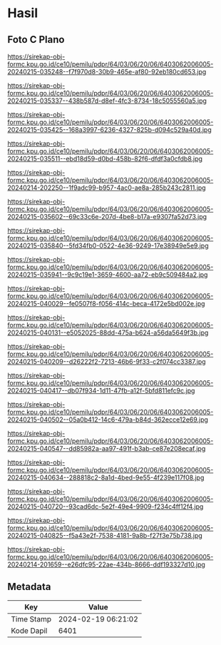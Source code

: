 # Hasil

## Foto C Plano

https://sirekap-obj-formc.kpu.go.id/ce10/pemilu/pdpr/64/03/06/20/06/6403062006005-20240215-035248--f7f970d8-30b9-465e-af80-92eb180cd653.jpg

https://sirekap-obj-formc.kpu.go.id/ce10/pemilu/pdpr/64/03/06/20/06/6403062006005-20240215-035337--438b587d-d8ef-4fc3-8734-18c5055560a5.jpg

https://sirekap-obj-formc.kpu.go.id/ce10/pemilu/pdpr/64/03/06/20/06/6403062006005-20240215-035425--168a3997-6236-4327-825b-d094c529a40d.jpg

https://sirekap-obj-formc.kpu.go.id/ce10/pemilu/pdpr/64/03/06/20/06/6403062006005-20240215-035511--ebd18d59-d0bd-458b-82f6-dfdf3a0cfdb8.jpg

https://sirekap-obj-formc.kpu.go.id/ce10/pemilu/pdpr/64/03/06/20/06/6403062006005-20240214-202250--1f9adc99-b957-4ac0-ae8a-285b243c2811.jpg

https://sirekap-obj-formc.kpu.go.id/ce10/pemilu/pdpr/64/03/06/20/06/6403062006005-20240215-035602--69c33c6e-207d-4be8-b17a-e9307fa52d73.jpg

https://sirekap-obj-formc.kpu.go.id/ce10/pemilu/pdpr/64/03/06/20/06/6403062006005-20240215-035840--5fd34fb0-0522-4e36-9249-17e38949e5e9.jpg

https://sirekap-obj-formc.kpu.go.id/ce10/pemilu/pdpr/64/03/06/20/06/6403062006005-20240215-035941--9c9c19e1-3659-4600-aa72-eb9c509484a2.jpg

https://sirekap-obj-formc.kpu.go.id/ce10/pemilu/pdpr/64/03/06/20/06/6403062006005-20240215-040029--fe0507f8-f056-414c-beca-4172e5bd002e.jpg

https://sirekap-obj-formc.kpu.go.id/ce10/pemilu/pdpr/64/03/06/20/06/6403062006005-20240215-040131--e5052025-88dd-475a-b624-a56da5649f3b.jpg

https://sirekap-obj-formc.kpu.go.id/ce10/pemilu/pdpr/64/03/06/20/06/6403062006005-20240215-040209--d26222f2-7213-46b6-9f33-c2f074cc3387.jpg

https://sirekap-obj-formc.kpu.go.id/ce10/pemilu/pdpr/64/03/06/20/06/6403062006005-20240215-040417--db07f934-1d11-47fb-a12f-5bfd811efc9c.jpg

https://sirekap-obj-formc.kpu.go.id/ce10/pemilu/pdpr/64/03/06/20/06/6403062006005-20240215-040502--05a0b412-14c6-479a-b84d-362ecce12e69.jpg

https://sirekap-obj-formc.kpu.go.id/ce10/pemilu/pdpr/64/03/06/20/06/6403062006005-20240215-040547--dd85982a-aa97-491f-b3ab-ce87e208ecaf.jpg

https://sirekap-obj-formc.kpu.go.id/ce10/pemilu/pdpr/64/03/06/20/06/6403062006005-20240215-040634--288818c2-8a1d-4bed-9e55-4f239e117f08.jpg

https://sirekap-obj-formc.kpu.go.id/ce10/pemilu/pdpr/64/03/06/20/06/6403062006005-20240215-040720--93cad6dc-5e2f-49e4-9909-f234c4ff12f4.jpg

https://sirekap-obj-formc.kpu.go.id/ce10/pemilu/pdpr/64/03/06/20/06/6403062006005-20240215-040825--f5a43e2f-7538-4181-9a8b-f27f3e75b738.jpg

https://sirekap-obj-formc.kpu.go.id/ce10/pemilu/pdpr/64/03/06/20/06/6403062006005-20240214-201659--e26dfc95-22ae-434b-8666-ddf193327d10.jpg


## Metadata

| Key        | Value               |
| ---------- | ------------------- |
| Time Stamp | 2024-02-19 06:21:02 |
| Kode Dapil | 6401                |



